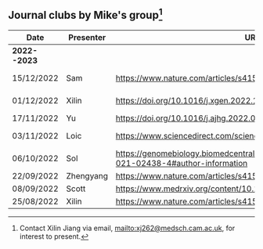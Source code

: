
## Journal clubs by Mike's group[^contact]

   Date       | Presenter | URL                                                                           | Venue
--------------|-----------|-------------------------------------------------------------------------------|-------------------------
**2022--2023**|           |                                                                               | Virtually/Hybrid
   15/12/2022 | Sam       | <https://www.nature.com/articles/s41588-022-01200-1>                          | Meeting room 2.R024/Zoom
   01/12/2022 | Xilin     | <https://doi.org/10.1016/j.xgen.2022.100190>                                  | Meeting room 2.R034/Zoom
   17/11/2022 | Yu        | <https://doi.org/10.1016/j.ajhg.2022.09.010>                                  | Zoom
   03/11/2022 | Loic      | <https://www.sciencedirect.com/science/article/pii/S0735109722051634>         | Meeting room 0.R097
   06/10/2022 | Sol       | <https://genomebiology.biomedcentral.com/articles/10.1186/s13059-021-02438-4#author-information> | Meeting room 2.R034 
   22/09/2022 | Zhengyang | <https://www.nature.com/articles/s41588-022-01085-0#Abs1>                     |
   08/09/2022 | Scott     | <https://www.medrxiv.org/content/10.1101/2022.08.16.22278868v1>               |
   25/08/2022 | Xilin     | <https://www.nature.com/articles/s41592-022-01540-0>                          |

[^contact]:

    Contact Xilin Jiang via email, <mailto:xj262@medsch.cam.ac.uk>, for interest to present.
